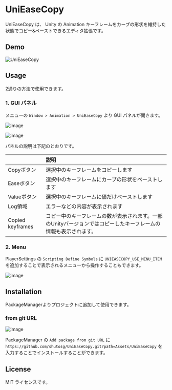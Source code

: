 # UniEaseCopy

UniEaseCopy は、 Unity の Animation キーフレームをカーブの形状を維持した状態でコピー&ペーストできるエディタ拡張です。

## Demo

![UniEaseCopy](https://user-images.githubusercontent.com/6266016/167908285-3bf3886d-7b09-40b3-b1f9-726ced2ea2cf.gif)

## Usage

2通りの方法で使用できます。

### 1. GUI パネル

メニューの `Window > Animation > UniEaseCopy` より GUI パネルが開きます。

![image](https://user-images.githubusercontent.com/6266016/167912237-8625964e-b092-499b-b33c-4fe9e2c684c6.png)

![image](https://user-images.githubusercontent.com/6266016/167908621-62d97187-5fbb-4c36-bbd8-6e33e9847aff.png)

パネルの説明は下記のとおりです。

||説明|
|:--|:--|
|Copyボタン|選択中のキーフレームをコピーします|
|Easeボタン|選択中のキーフレームにカーブの形状をペーストします|
|Valueボタン|選択中のキーフレームに値だけペーストします|
|Log領域|エラーなどの内容が表示されます|
|Copied keyframes|コピー中のキーフレームの数が表示されます。一部のUnityバージョンではコピーしたキーフレームの情報も表示されます。|

### 2. Menu

PlayerSettings の `Scripting Define Symbols` に `UNIEASECOPY_USE_MENU_ITEM` を追加することで表示されるメニューから操作することもできます。

![image](https://user-images.githubusercontent.com/6266016/167912822-51d1789c-ce40-4de1-a208-99a73e2deec6.png)

## Installation

PackageManagerよりプロジェクトに追加して使用できます。

### from git URL

![image](https://user-images.githubusercontent.com/6266016/167906590-0358137f-83bc-4d5a-981f-6eb867c261c9.png)

PackageManager の `Add package from git URL` に `https://github.com/shutosg/UniEaseCopy.git?path=Assets/UniEaseCopy` を入力することでインストールすることができます。

## License

MIT ライセンスです。

